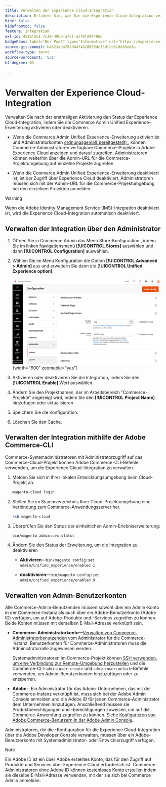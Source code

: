 ```yaml
---
title: Verwalten der Experience Cloud-Integration
description: Erfahren Sie, wie Sie die Experience Cloud-Integration verwalten und Probleme beheben
hide: false
hidefromtoc: false
feature: Integration
exl-id: 451bf2e1-7c38-40be-a7c1-aaf0fe9f486c
badgePaas: label="Nur PaaS" type="Informative" url="https://experienceleague.adobe.com/de/docs/commerce/user-guides/product-solutions" tooltip="Gilt nur für Adobe Commerce in Cloud-Projekten (von Adobe verwaltete PaaS-Infrastruktur) und lokale Projekte."
source-git-commit: b4623ada788d44f4628930dcf5dfcb51dd88ee3a
workflow-type: tm+mt
source-wordcount: '531'
ht-degree: 0%

---
```


# Verwalten der Experience Cloud-Integration

Verwalten Sie nach der erstmaligen Aktivierung den Status der Experience Cloud-Integration, indem Sie die Commerce Admin Unified Experience-Erweiterung aktivieren oder deaktivieren.

- Wenn die Commerce Admin Unified Experience-Erweiterung aktiviert ist und Administratorkonten [ordnungsgemäß bereitgestellt) ](#manage-admin-user-accounts), können Commerce-Administratoren verfügbare Commerce-Projekte in Adobe Experience Cloud anzeigen und darauf zugreifen. Administratoren können weiterhin über die Admin-URL für die Commerce-Projektumgebung auf einzelne Projekte zugreifen.

- Wenn die Commerce Admin Unified Experience-Erweiterung deaktiviert ist, ist der Zugriff über Experience Cloud deaktiviert. Administratoren müssen sich mit der Admin-URL für die Commerce-Projektumgebung bei den einzelnen Projekten anmelden.

>[!WARNING]
>
>Wenn die Adobe Identity Management Service (IMS)-Integration deaktiviert ist, wird die Experience Cloud-Integration automatisch deaktiviert.

## Verwalten der Integration über den Administrator

1. Öffnen Sie in Commerce Admin das Menü Store-Konfiguration , indem Sie im linken Navigationsmenü **[!UICONTROL Stores]** auswählen und dann **[!UICONTROL Configuration]** auswählen.

1. Wählen Sie im Menü Konfiguration die Option **[!UICONTROL Advanced > Admin]** aus und erweitern Sie dann die **[!UICONTROL Unified Experience option]**.

   ![Admin Store-Konfiguration für die Experience Cloud-Integration](./assets/admin-uex-manage-settings.png){width="600" zoomable="yes"}

1. Aktivieren oder deaktivieren Sie die Integration, indem Sie den **[!UICONTROL Enable]** Wert auswählen.

1. Ändern Sie den Projektnamen, der im Arbeitsbereich &quot;Commerce-Projekte“ angezeigt wird, indem Sie den **[!UICONTROL Project Name]** hinzufügen oder aktualisieren.

1. Speichern Sie die Konfiguration.

1. Löschen Sie den Cache.

## Verwalten der Integration mithilfe der Adobe Commerce-CLI

Commerce-Systemadministratoren mit Administratorzugriff auf das Commerce-Cloud-Projekt können Adobe Commerce-CLI-Befehle verwenden, um die Experience Cloud-Integration zu verwalten.

1. Melden Sie sich in Ihrer lokalen Entwicklungsumgebung beim Cloud-Projekt an.

   ```bash
   magento-cloud login
   ```

1. Stellen Sie im Stammverzeichnis Ihrer Cloud-Projektumgebung eine Verbindung zum Commerce-Anwendungsserver her.

   ```bash
   ssh magento-cloud
   ```

1. Überprüfen Sie den Status der einheitlichen Admin-Erlebniserweiterung:

   ```bash
   bin/magento admin:uex:status
   ```

1. Ändern Sie den Status der Erweiterung, um die Integration zu deaktivieren

   - **Aktivieren**—`bin/magento config:set admin/unified_experience/enabled 1`

   - **deaktivieren**—`bin/magento config:set admin/unified_experience/enabled 0`

## Verwalten von Admin-Benutzerkonten

Alle Commerce-Admin-Benutzenden müssen sowohl über ein Admin-Konto in der Commerce-Instanz als auch über ein Adobe-Benutzerkonto (Adobe ID) verfügen, um auf Adobe-Produkte und -Services zugreifen zu können. Beide Konten müssen mit derselben E-Mail-Adresse verknüpft sein.

- **Commerce-Administratorkonto**—[Verwalten von Commerce-Administratorbenutzenden](../systems/permissions-users-all.md) vom Administrator für die Commerce-Instanz. Benutzerkonten für Commerce-Administratoren muss die Administratorrolle zugewiesen werden.

  Systemadministratoren im Commerce-Projekt können [SSH verwenden, um eine Verbindung zur Remote-Umgebung herzustellen](https://experienceleague.adobe.com/docs/commerce-cloud-service/user-guide/develop/secure-connections.html?lang=de#connect-to-a-remote-environment) und die Commerce-CLI-`admin:user:create` und `admin:user:unlock`-Befehle verwenden, um Admin-Benutzerkonten hinzuzufügen oder zu entsperren.

- **Adobe-**: Ein Administrator für das Adobe-Unternehmen, das mit der Commerce-Instanz verknüpft ist, muss sich bei der Adobe Admin Console anmelden und die Adobe ID für jeden Commerce-Administrator dem Unternehmen hinzufügen. Anschließend müssen sie Produktberechtigungen und -berechtigungen zuweisen, um auf die Commerce-Anwendung zugreifen zu können. Siehe [Konfigurieren von Adobe Commerce-Benutzern in der Adobe Admin Console](adobe-ims-config.md#step-4-configure-adobe-commerce-users-in-the-adobe-admin-console).

Administratoren, die die -Konfiguration für die Experience Cloud-Integration über die Adobe Developer Console verwalten, müssen über ein Adobe-Benutzerkonto mit Systemadministrator- oder Entwicklerzugriff verfügen.

>[!NOTE]
>
>Ein Adobe ID ist ein über Adobe erstelltes Konto, das für den Zugriff auf Produkte und Services über Experience Cloud erforderlich ist. Commerce-Administratoren ohne Adobe ID können [kostenloses Konto erstellen](https://helpx.adobe.com/de/manage-account/using/create-update-adobe-id.html) indem sie dieselbe E-Mail-Adresse verwenden, mit der sie sich bei Commerce Admin anmelden.
